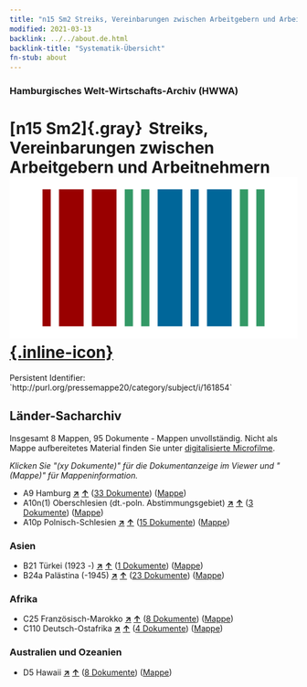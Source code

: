 ```yaml
---
title: "n15 Sm2 Streiks, Vereinbarungen zwischen Arbeitgebern und Arbeitnehmern"
modified: 2021-03-13
backlink: ../../about.de.html
backlink-title: "Systematik-Übersicht"
fn-stub: about
---
```


### Hamburgisches Welt-Wirtschafts-Archiv (HWWA)

# [n15 Sm2]{.gray}&#8201; Streiks, Vereinbarungen zwischen Arbeitgebern und Arbeitnehmern &#160; [![Wikidata](/images/Wikidata-logo.svg "Wikidata"){.inline-icon}](http://www.wikidata.org/entity/Q104710701)

<div class="hint">Persistent Identifier: `http://purl.org/pressemappe20/category/subject/i/161854`</div>







## Länder-Sacharchiv




Insgesamt 8 Mappen, 95 Dokumente - Mappen unvollständig.
Nicht als Mappe aufbereitetes Material finden Sie unter [digitalisierte Microfilme](/film/h1_sh.de.html).

_Klicken Sie "(xy Dokumente)" für die Dokumentanzeige im Viewer und "(Mappe)" für Mappeninformation._



- A9 Hamburg [**&nearr;**](../../../geo/i/140905/about.de.html "Hamburg (alle Mappen)") [**&uarr;**](../../../geo/about.de.html#A9 "Ländersystematik") (<a href="https://pm20.zbw.eu/iiifview/folder/sh/140905,161854" title="über: Hamburg : Streiks, Vereinbarungen zwischen Arbeitgebern und Arbeitnehmern" target="_blank">33 Dokumente</a>) ([Mappe](../../../../folder/sh/1409xx/140905/1618xx/161854/about.de.html))
- A10n(1) Oberschlesien (dt.-poln. Abstimmungsgebiet) [**&nearr;**](../../../geo/i/140948/about.de.html "Oberschlesien (dt.-poln. Abstimmungsgebiet) (alle Mappen)") [**&uarr;**](../../../geo/about.de.html#A10n(1) "Ländersystematik") (<a href="https://pm20.zbw.eu/iiifview/folder/sh/140948,161854" title="über: Oberschlesien (dt.-poln. Abstimmungsgebiet) : Streiks, Vereinbarungen zwischen Arbeitgebern und Arbeitnehmern" target="_blank">3 Dokumente</a>) ([Mappe](../../../../folder/sh/1409xx/140948/1618xx/161854/about.de.html))
- A10p Polnisch-Schlesien [**&nearr;**](../../../geo/i/140951/about.de.html "Polnisch-Schlesien (alle Mappen)") [**&uarr;**](../../../geo/about.de.html#A10p "Ländersystematik") (<a href="https://pm20.zbw.eu/iiifview/folder/sh/140951,161854" title="über: Polnisch-Schlesien : Streiks, Vereinbarungen zwischen Arbeitgebern und Arbeitnehmern" target="_blank">15 Dokumente</a>) ([Mappe](../../../../folder/sh/1409xx/140951/1618xx/161854/about.de.html))

### Asien

- B21 Türkei (1923 -) [**&nearr;**](../../../geo/i/141111/about.de.html "Türkei (1923 -) (alle Mappen)") [**&uarr;**](../../../geo/about.de.html#B21 "Ländersystematik") (<a href="https://pm20.zbw.eu/iiifview/folder/sh/141111,161854" title="über: Türkei (1923 -) : Streiks, Vereinbarungen zwischen Arbeitgebern und Arbeitnehmern" target="_blank">1 Dokumente</a>) ([Mappe](../../../../folder/sh/1411xx/141111/1618xx/161854/about.de.html))
- B24a Palästina (-1945) [**&nearr;**](../../../geo/i/141115/about.de.html "Palästina (-1945) (alle Mappen)") [**&uarr;**](../../../geo/about.de.html#B24a "Ländersystematik") (<a href="https://pm20.zbw.eu/iiifview/folder/sh/141115,161854" title="über: Palästina (-1945) : Streiks, Vereinbarungen zwischen Arbeitgebern und Arbeitnehmern" target="_blank">23 Dokumente</a>) ([Mappe](../../../../folder/sh/1411xx/141115/1618xx/161854/about.de.html))

### Afrika

- C25 Französisch-Marokko [**&nearr;**](../../../geo/i/141358/about.de.html "Französisch-Marokko (alle Mappen)") [**&uarr;**](../../../geo/about.de.html#C25 "Ländersystematik") (<a href="https://pm20.zbw.eu/iiifview/folder/sh/141358,161854" title="über: Französisch-Marokko : Streiks, Vereinbarungen zwischen Arbeitgebern und Arbeitnehmern" target="_blank">8 Dokumente</a>) ([Mappe](../../../../folder/sh/1413xx/141358/1618xx/161854/about.de.html))
- C110 Deutsch-Ostafrika [**&nearr;**](../../../geo/i/141471/about.de.html "Deutsch-Ostafrika (alle Mappen)") [**&uarr;**](../../../geo/about.de.html#C110 "Ländersystematik") (<a href="https://pm20.zbw.eu/iiifview/folder/sh/141471,161854" title="über: Deutsch-Ostafrika : Streiks, Vereinbarungen zwischen Arbeitgebern und Arbeitnehmern" target="_blank">4 Dokumente</a>) ([Mappe](../../../../folder/sh/1414xx/141471/1618xx/161854/about.de.html))

### Australien und Ozeanien

- D5 Hawaii [**&nearr;**](../../../geo/i/141595/about.de.html "Hawaii (alle Mappen)") [**&uarr;**](../../../geo/about.de.html#D5 "Ländersystematik") (<a href="https://pm20.zbw.eu/iiifview/folder/sh/141595,161854" title="über: Hawaii : Streiks, Vereinbarungen zwischen Arbeitgebern und Arbeitnehmern" target="_blank">8 Dokumente</a>) ([Mappe](../../../../folder/sh/1415xx/141595/1618xx/161854/about.de.html))









